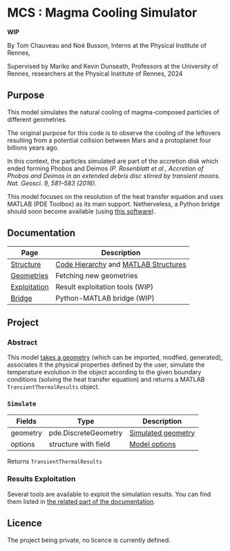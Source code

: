 # MCS : Magma Cooling Simulator
**WIP**

By Tom Chauveau and Noé Busson, Interns at the Physical Institute of Rennes,

Supervised by Mariko and Kevin Dunseath, Professors at the University of Rennes, researchers at the Physical Institute of Rennes, 2024
## Purpose

This model simulates the natural cooling of magma-composed particles of different geometries.

The original purpose for this code is to observe the cooling of the leftovers resulting from a potential collision between Mars and a protoplanet four billions years ago.

In this context, the particles simulated are part of the accretion disk which ended forming Phobos and Deimos *(P. Rosenblatt et al., Accretion of Phobos and Deimos in an extended debris disc stirred by transient moons. Nat. Geosci. 9, 581–583 (2016)*.

This model focuses on the resolution of the heat transfer equation and uses MATLAB (PDE Toolbox) as its main support. Netherveless, a Python bridge should soon become available (using [this software](https://github.com/arokem/python-matlab-bridge)).

## Documentation

| Page            |   Description        |
| -----------     | -------------------- |
| [Structure](doc/structure.md)          | [Code Hierarchy](doc/structure.md#code-hierarchy) and [MATLAB Structures](doc/structure.md#matlab-structures)|
| [Geometries](doc/geometries.md)        | Fetching new geometries |
| [Exploitation](doc/exploitation.md)    | Result exploitation tools (WIP) |
| [Bridge](doc/bridge.md)                | Python-MATLAB bridge (WIP)  

## Project
### Abstract
This model [takes a geometry](doc/geometries.md) (which can be imported, modfied, generated), associates it the physical properties defined by the user, simulate the temperature evolution in the object according to the given boundary conditions (solving the heat transfer equation) and returns a MATLAB `TransientThermalResults` object.

### `Simulate`
| Fields      |        Type          |     Description    |
| ----------- |     ----------       |     -----------    |
| geometry    | pde.DiscreteGeometry | [Simulated geometry](doc/geometries.md) |
| options     | structure with field | [Model options](doc/structure.md#options)      |

Returns `TransientThermalResults`

### Results Exploitation

Several tools are available to exploit the simulation results. You can find them listed in [the related part of the documentation](doc/exploitation.md).
## Licence

The project being private, no licence is currently defined.

